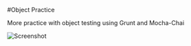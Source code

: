 #Object Practice

More practice with object testing using Grunt and Mocha-Chai

![Screenshot](http://i.imgur.com/KqeYmz0.png)
